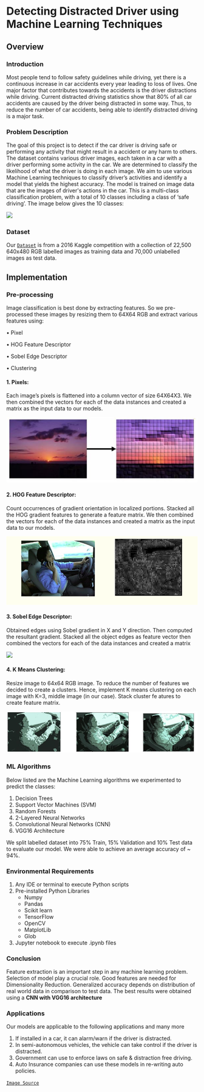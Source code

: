 # Detecting Distracted Driver using Machine Learning Techniques

## Overview

### Introduction
Most people tend to follow safety guidelines while driving, yet there is a continuous increase in car accidents every year leading to loss of lives. One major factor that contributes towards the accidents is the driver distractions while driving. Current distracted driving statistics show that 80% of all car accidents are caused by the driver being  distracted in some way. Thus, to reduce the number of car accidents, being able to identify distracted driving is a major task.

### Problem Description
The goal of this project is to detect if the car driver is driving safe or performing any activity that might result in a accident or any harm to others. The dataset contains various driver images, each taken in a car with a driver performing some activity in the car. We are determined to classify the likelihood of what the driver is doing in each image. We aim to use various Machine Learning techniques to classify driver’s activities and identify a model that yields the highest accuracy. The model is trained on image data that are the images of driver's actions in the car. This is a multi-class classification problem, with a total of 10 classes including a class of ‘safe driving’. The image below gives the 10 classes:

<img src="Images/Classes.png" >

### Dataset
Our [`Dataset`] is from a 2016 Kaggle competition with a collection of 22,500 640x480 RGB labelled images as training data and 70,000 unlabelled images as test data. 

## Implementation

### Pre-processing
Image classification is best done by extracting features. So we pre-processed these images by resizing them to 64X64 RGB and extract 
various features using:

• Pixel

• HOG Feature Descriptor 

• Sobel Edge Descriptor

• Clustering

#### 1. Pixels:
Each image’s pixels is flattened into a column vector of size 64X64X3. We then combined the vectors for each of the data instances and created a matrix as the input data to our models.

<img src="Images/pixel.JPG">

#### 2. HOG Feature Descriptor:
Count occurrences of gradient orientation in localized portions. Stacked all the HOG gradient features to generate a feature matrix. We then combined the vectors for each of the data instances and created a matrix as the input data to our models.

<img src="Images/HOG.png">

#### 3. Sobel Edge Descriptor:
Obtained edges using Sobel gradient in X and Y direction. Then computed the resultant gradient. Stacked all the object edges as feature vector then combined the vectors for each of the data instances and created a matrix

<img src="Images/Sobel%E2%80%8B.png">

#### 4. K Means Clustering:

Resize image to 64x64 RGB image. To reduce the number of features we decided to create a clusters. Hence, implement K means clustering on each image with K=3, middle image (in our case). Stack cluster fe atures to create feature matrix.

<img src="Images/clustering.JPG">

### ML Algorithms

Below listed are the Machine Learning algorithms we experimented to predict the classes:

1.  Decision Trees
2.  Support Vector Machines (SVM)
3.  Random Forests
4.  2-Layered Neural Networks
5.  Convolutional Neural Networks (CNN)
6.  VGG16 Architecture

We split labelled dataset into 75% Train, 15% Validation and 10% Test data to evaluate our model. We were able to achieve an average accuracy of ~ 94%. 

### Environmental Requirements

1. Any IDE or terminal to execute Python scripts
2. Pre-installed Python Libraries
    - Numpy
    - Pandas
    - Scikit learn
    - TensorFlow
    - OpenCV
    - MatplotLib
    - Glob
 3. Jupyter notebook to execute .ipynb files
 
### Conclusion

Feature extraction is an important step in any machine learning problem. Selection of model play a crucial role. Good features are needed for Dimensionality Reduction. Generalized accuracy depends on distribution of real world data in comparison to test data. The best results were obtained using a **CNN with VGG16 architecture**

### Applications

Our models are applicable to the following applications and many more
1.  If installed in a car, it can alarm/warn if the driver is distracted.
2.  In semi-autonomous vehicles, the vehicle can take control if the driver is distracted.
3.  Government can use to enforce laws on safe & distraction free driving.
4.  Auto Insurance companies can use these models in re-writing auto policies.

[`Image Source`]

[`Image Source`]: http://cs229.stanford.edu/proj2019spr/report/24.pdf
[`Dataset`]: https://www.kaggle.com/c/state-farm-distracted-driver-detection/data

